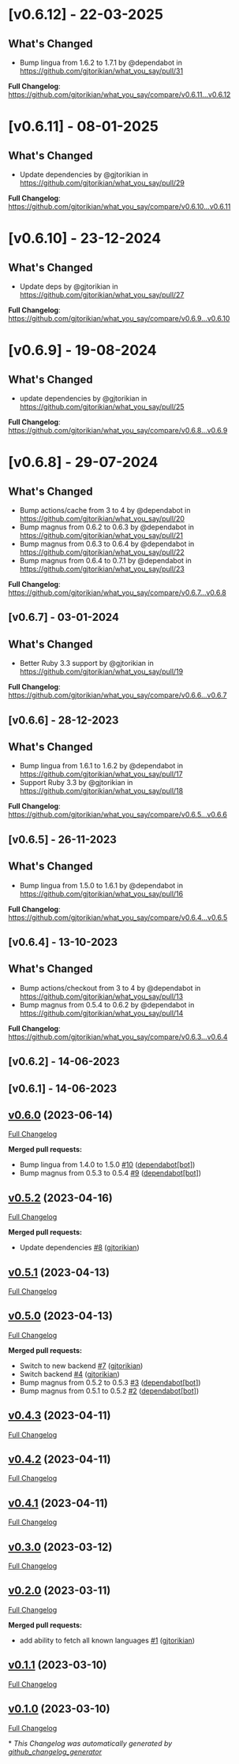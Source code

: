 # [v0.6.12] - 22-03-2025
## What's Changed
* Bump lingua from 1.6.2 to 1.7.1 by @dependabot in https://github.com/gjtorikian/what_you_say/pull/31


**Full Changelog**: https://github.com/gjtorikian/what_you_say/compare/v0.6.11...v0.6.12
# [v0.6.11] - 08-01-2025
## What's Changed
* Update dependencies by @gjtorikian in https://github.com/gjtorikian/what_you_say/pull/29


**Full Changelog**: https://github.com/gjtorikian/what_you_say/compare/v0.6.10...v0.6.11
# [v0.6.10] - 23-12-2024
## What's Changed
* Update deps by @gjtorikian in https://github.com/gjtorikian/what_you_say/pull/27


**Full Changelog**: https://github.com/gjtorikian/what_you_say/compare/v0.6.9...v0.6.10
# [v0.6.9] - 19-08-2024
## What's Changed
* update dependencies by @gjtorikian in https://github.com/gjtorikian/what_you_say/pull/25


**Full Changelog**: https://github.com/gjtorikian/what_you_say/compare/v0.6.8...v0.6.9
# [v0.6.8] - 29-07-2024
## What's Changed
* Bump actions/cache from 3 to 4 by @dependabot in https://github.com/gjtorikian/what_you_say/pull/20
* Bump magnus from 0.6.2 to 0.6.3 by @dependabot in https://github.com/gjtorikian/what_you_say/pull/21
* Bump magnus from 0.6.3 to 0.6.4 by @dependabot in https://github.com/gjtorikian/what_you_say/pull/22
* Bump magnus from 0.6.4 to 0.7.1 by @dependabot in https://github.com/gjtorikian/what_you_say/pull/23


**Full Changelog**: https://github.com/gjtorikian/what_you_say/compare/v0.6.7...v0.6.8
## [v0.6.7] - 03-01-2024
## What's Changed
* Better Ruby 3.3 support by @gjtorikian in https://github.com/gjtorikian/what_you_say/pull/19


**Full Changelog**: https://github.com/gjtorikian/what_you_say/compare/v0.6.6...v0.6.7
## [v0.6.6] - 28-12-2023
## What's Changed
* Bump lingua from 1.6.1 to 1.6.2 by @dependabot in https://github.com/gjtorikian/what_you_say/pull/17
* Support Ruby 3.3 by @gjtorikian in https://github.com/gjtorikian/what_you_say/pull/18


**Full Changelog**: https://github.com/gjtorikian/what_you_say/compare/v0.6.5...v0.6.6
## [v0.6.5] - 26-11-2023
## What's Changed
* Bump lingua from 1.5.0 to 1.6.1 by @dependabot in https://github.com/gjtorikian/what_you_say/pull/16


**Full Changelog**: https://github.com/gjtorikian/what_you_say/compare/v0.6.4...v0.6.5
## [v0.6.4] - 13-10-2023
## What's Changed
* Bump actions/checkout from 3 to 4 by @dependabot in https://github.com/gjtorikian/what_you_say/pull/13
* Bump magnus from 0.5.4 to 0.6.2 by @dependabot in https://github.com/gjtorikian/what_you_say/pull/14


**Full Changelog**: https://github.com/gjtorikian/what_you_say/compare/v0.6.3...v0.6.4
## [v0.6.2] - 14-06-2023

## [v0.6.1] - 14-06-2023

## [v0.6.0](https://github.com/gjtorikian/what_you_say/tree/v0.6.0) (2023-06-14)

[Full Changelog](https://github.com/gjtorikian/what_you_say/compare/v0.5.2...v0.6.0)

**Merged pull requests:**

- Bump lingua from 1.4.0 to 1.5.0 [\#10](https://github.com/gjtorikian/what_you_say/pull/10) ([dependabot[bot]](https://github.com/apps/dependabot))
- Bump magnus from 0.5.3 to 0.5.4 [\#9](https://github.com/gjtorikian/what_you_say/pull/9) ([dependabot[bot]](https://github.com/apps/dependabot))

## [v0.5.2](https://github.com/gjtorikian/what_you_say/tree/v0.5.2) (2023-04-16)

[Full Changelog](https://github.com/gjtorikian/what_you_say/compare/v0.5.1...v0.5.2)

**Merged pull requests:**

- Update dependencies [\#8](https://github.com/gjtorikian/what_you_say/pull/8) ([gjtorikian](https://github.com/gjtorikian))

## [v0.5.1](https://github.com/gjtorikian/what_you_say/tree/v0.5.1) (2023-04-13)

[Full Changelog](https://github.com/gjtorikian/what_you_say/compare/v0.5.0...v0.5.1)

## [v0.5.0](https://github.com/gjtorikian/what_you_say/tree/v0.5.0) (2023-04-13)

[Full Changelog](https://github.com/gjtorikian/what_you_say/compare/v0.4.3...v0.5.0)

**Merged pull requests:**

- Switch to new backend [\#7](https://github.com/gjtorikian/what_you_say/pull/7) ([gjtorikian](https://github.com/gjtorikian))
- Switch backend [\#4](https://github.com/gjtorikian/what_you_say/pull/4) ([gjtorikian](https://github.com/gjtorikian))
- Bump magnus from 0.5.2 to 0.5.3 [\#3](https://github.com/gjtorikian/what_you_say/pull/3) ([dependabot[bot]](https://github.com/apps/dependabot))
- Bump magnus from 0.5.1 to 0.5.2 [\#2](https://github.com/gjtorikian/what_you_say/pull/2) ([dependabot[bot]](https://github.com/apps/dependabot))

## [v0.4.3](https://github.com/gjtorikian/what_you_say/tree/v0.4.3) (2023-04-11)

[Full Changelog](https://github.com/gjtorikian/what_you_say/compare/v0.4.2...v0.4.3)

## [v0.4.2](https://github.com/gjtorikian/what_you_say/tree/v0.4.2) (2023-04-11)

[Full Changelog](https://github.com/gjtorikian/what_you_say/compare/v0.4.1...v0.4.2)

## [v0.4.1](https://github.com/gjtorikian/what_you_say/tree/v0.4.1) (2023-04-11)

[Full Changelog](https://github.com/gjtorikian/what_you_say/compare/v0.3.0...v0.4.1)

## [v0.3.0](https://github.com/gjtorikian/what_you_say/tree/v0.3.0) (2023-03-12)

[Full Changelog](https://github.com/gjtorikian/what_you_say/compare/v0.2.0...v0.3.0)

## [v0.2.0](https://github.com/gjtorikian/what_you_say/tree/v0.2.0) (2023-03-11)

[Full Changelog](https://github.com/gjtorikian/what_you_say/compare/v0.1.1...v0.2.0)

**Merged pull requests:**

- add ability to fetch all known languages [\#1](https://github.com/gjtorikian/what_you_say/pull/1) ([gjtorikian](https://github.com/gjtorikian))

## [v0.1.1](https://github.com/gjtorikian/what_you_say/tree/v0.1.1) (2023-03-10)

[Full Changelog](https://github.com/gjtorikian/what_you_say/compare/v0.1.0...v0.1.1)

## [v0.1.0](https://github.com/gjtorikian/what_you_say/tree/v0.1.0) (2023-03-10)

[Full Changelog](https://github.com/gjtorikian/what_you_say/compare/600ce8b46fb76c4877d474889538de8339e6d49c...v0.1.0)

\* _This Changelog was automatically generated by [github_changelog_generator](https://github.com/github-changelog-generator/github-changelog-generator)_
